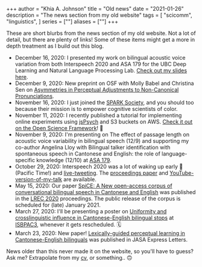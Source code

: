 +++
author = "Khia A. Johnson"
title = "Old news"
date = "2021-01-26"
description = "The news section from my old website"
tags = [
    "scicomm",
    "linguistics",
]
series = [""]
aliases = [""]
+++

These are short blurbs from the news section of my old website. Not a lot of detail, but there are plenty of links! Some of these items might get a more in depth treatment as I build out this blog. 
<!--more-->

- December 16, 2020: I presented my work on bilingual acoustic voice variation from both Interspeech 2020 and ASA 179 for the UBC Deep Learning and Natural Language Processing Lab. [Check out my slides here](https://github.com/UBC-NLP/dl-nlp-rg/blob/master/slides/20201216_voice-variability-for-ubc-dl-nlp-lab.pdf).
- December 9, 2020: New preprint on OSF with Molly Babel and Christina Sen on [Asymmetries in Perceptual Adjustments to Non-Canonical Pronunciations](https://osf.io/vdpbr/). 
- November 16, 2020: I just joined the [SPARK Society](https://www.sparksociety.org/), and you should too because their mission is to empower cognitive scientists of color. 
- November 11, 2020: I recently published a tutorial for implementing online experiments using [jsPsych](https://www.jspsych.org/) and S3 buckets on AWS. [Check it out on the Open Science Framework](https://osf.io/3ufx7/)! 🌼
- November 9, 2020: I'm presenting on The effect of passage length on acoustic voice variability in bilingual speech (12/9) and supporting my co-author Angelina Lloy with Bilingual talker identification with spontaneous speech in Cantonese and English: the role of language-specific knowledge (12/10) at [ASA 179](https://acousticalsociety.org/asa-meetings/). 
- October 29, 2020: Interspeech 2020 was a lot of waking up early 🌅 (Pacific Time!) and [live-tweeting](https://twitter.com/search?q=%23interspeech2020%20%40khia_johnson&src=typed_query). The [proceedings paper](https://isca-speech.org/archive/Interspeech_2020/pdfs/3095.pdf) and [YouTube-version-of-my-talk](https://youtu.be/vhRuEWEIRao) are available.
- May 15, 2020: Our paper [SpiCE: A New open-access corpus of conversational bilingual speech in Cantonese and English](http://www.lrec-conf.org/proceedings/lrec2020/pdf/2020.lrec-1.503.pdf) was published in the [LREC 2020](https://lrec2020.lrec-conf.org/en/) proceedings. The public release of the corpus is scheduled for (late) January 2021.
- March 27, 2020: I'll be presenting a poster on [Uniformity and crosslinguistic influence in Cantonese-English bilingual stops](https://drive.google.com/file/d/1ni9ohb0GPHMcBG9kEE6Kl10y3sO62GJm/view) at [ISBPAC3](https://www.isbpac.org/), whenever it gets rescheduled. 🗓
- March 23, 2020: New paper! [Lexically-guided perceptual learning in Cantonese-English bilinguals](https://asa.scitation.org/doi/10.1121/10.0000942) was published in JASA Express Letters.

News older than this never made it on the website, so you'll have to guess? Ask me? Extrapolate from my [cv](https://drive.google.com/file/d/1K-ufr5DFoXTPny2jZjyCUaYXTF_BuNyB/view), or something.. 🙃
